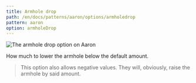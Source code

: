 ```yaml
---
title: Armhole drop
path: /en/docs/patterns/aaron/options/armholedrop
pattern: aaron
option: armholeDrop
---
```


![The armhole drop option on Aaron](./armholedrop.svg)

How much to lower the armhole below the default amount.

> This option also allows negative values. They will, obviously, raise the armhole by said amount.